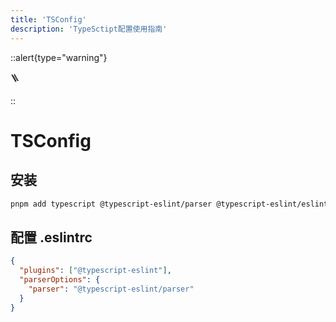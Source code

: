 ```yaml
---
title: 'TSConfig'
description: 'TypeSctipt配置使用指南'
---
```


::alert{type="warning"}

🪜

::

# TSConfig

## 安装

```bash
pnpm add typescript @typescript-eslint/parser @typescript-eslint/eslint-plugin -D
```

## 配置 .eslintrc

```json
{
  "plugins": ["@typescript-eslint"],
  "parserOptions": {
    "parser": "@typescript-eslint/parser"
  }
}
```
